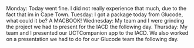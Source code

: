 Monday: Today went fine. I did not really experience that much, due to the fact that im in Cape Town.
Tuesday: I got a package today from Glucode, what could it be? A MACBOOK!
Wednesday: My team and I were grinding the project we had to present for the IACD the following day.
Thursday: My team and I presented our UCTCompanion app to the IACD. We also worked on a presentation we had to do for our Glucode team the following day.

